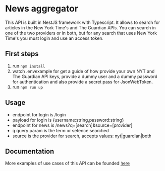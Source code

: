 # News aggregator

This API is built in NestJS framework with Typescript. It allows to search for articles in the New York Time's and The Guardian APIs. You can search in one of the two providers or in both, but for any search that uses New York Time's you must login and use an access token.

## First steps

1. run `npm install`
2. watch .envexample for get a guide of how provide your own NYT and The Guardian API keys, provide a dummy user and a dummy password for authentication and also provide a secret pass for JsonWebToken.
3. run `npm run up`

## Usage

- endpoint for login is /login
- payload for login is {username:string,password:string}
- endpoint for news is /news?q=[search]&source=[provider]
- q query param is the term or setence searched
- source is the provider for search, accepts values: nyt|guardian|both

## Documentation

More examples of use cases of this API can be founded [here](https://documenter.getpostman.com/view/9673662/SWEDza5V?version=latest)
